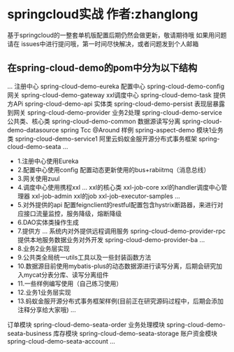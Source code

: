 # springcloud实战 作者:zhanglong 
基于springcloud的一整套单机版配置后期仍然会做更新，敬请期待哦
如果用问题请在 issues中进行提问哦，第一时间尽快解决，或者问题发到个人邮箱
## 在spring-cloud-demo的pom中分为以下结构
...
 <modules>
    注册中心
    <module>spring-cloud-demo-eureka</module>
    配置中心
    <module>spring-cloud-demo-config</module>
    网关
    <module>spring-cloud-demo-gateway</module>
    xxl调度中心
    <module>spring-cloud-demo-task</module>
    提供方APi
    <module>spring-cloud-demo-api</module>
    实体类
    <module>spring-cloud-demo-persist</module>
    表现层暴露到网关
    <module>spring-cloud-demo-provider</module>
    业务2处理
    <module>spring-cloud-demo-service</module>
    公共类、核心类
    <module>spring-cloud-demo-common</module>
    数据源读写分离
    <module>spring-cloud-demo-datasource</module>
    spring Tcc @Around 样例
    <module>spring-aspect-demo</module>
    模块1业务类
    <module>spring-cloud-demo-service1</module>
    阿里云蚂蚁金服开源分布式事务框架
    <module>spring-cloud-demo-seata</module>
  </modules>
 ...
 * 1.注册中心使用Eureka
 * 2.配置中心使用config 配置动态更新使用的bus+rabiitmq（消息总线）
 * 3.网关使用zuul
 * 4.调度中心使用携程xxl
  ...
    <modules>
      xxl的核心类
      <module>xxl-job-core</module>
      xxl的handler调度中心管理器
      <module>xxl-job-admin</module>
      xxl的job
      <module>xxl-job-executor-samples</module>
    </modules>
  ...
  * 5.对外提供的api 配置feignclient的restful配置包含hystrix断路器，来进行对应接口流量监控，服务降级，熔断降级
  * 6.DAO实体类操作生成
  * 7.提供方
  ...
    <modules>
     系统内对外提供远程调用服务
     <module>spring-cloud-demo-provider-rpc</module>
     提供本地服务数据业务对外开发
     <module>spring-cloud-demo-provider-ba</module>
    </modules>
  ...
 * 8.业务2业务层实现
 * 9.公共类全局统一utils工具以及一些封装函数方法
 * 10.数据源目前使用mybatis-plus的动态数据源进行读写分离，后期会研究加入mycat分表分库、读写分离组件
 * 11.一些样例编写使用（自己练习使用）
 * 12.业务1业务层实现
 * 13.蚂蚁金服开源分布式事务框架样例(目前正在研究源码过程中，后期会添加注释分享给大家哦)
 ...
  <modules>
    订单模块
    <module>spring-cloud-demo-seata-order</module>
    业务处理模块
    <module>spring-cloud-demo-seata-business</module>
    库存模块
    <module>spring-cloud-demo-seata-storage</module>
    账户资金模块
    <module>spring-cloud-demo-seata-account</module>
  </modules>
 ...
    
